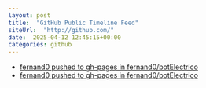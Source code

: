 ```yaml
---
layout: post
title:  "GitHub Public Timeline Feed"
siteUrl:  "http://github.com/"
date:  2025-04-12 12:45:15+00:00
categories: github
---
```

*  [fernand0 pushed to gh-pages in fernand0/botElectrico](https://github.com/fernand0/botElectrico/compare/71b7a81014...747d58ba37)
*  [fernand0 pushed to gh-pages in fernand0/botElectrico](https://github.com/fernand0/botElectrico/compare/956004f4c4...b69c178177)

